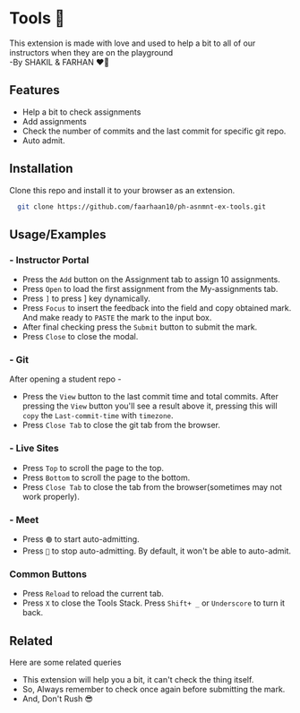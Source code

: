 # Tools 🧰

This extension is made with love and used to help a bit to all of our instructors when they are on the playground \
-By SHAKIL  & FARHAN ❤️‍🔥

## Features

- Help a bit to check assignments
- Add assignments
- Check the number of commits and the last commit for specific git repo.
- Auto admit.


## Installation

Clone this repo and install it to your browser as an extension.

```bash
  git clone https://github.com/faarhaan10/ph-asnmnt-ex-tools.git
```
    
## Usage/Examples

### - Instructor Portal
- Press the `Add` button on the Assignment tab to assign 10 assignments.
- Press `Open` to load the first assignment from the My-assignments tab.
- Press ` ] ` to press ] key dynamically.
- Press `Focus` to insert the feedback into the field and copy obtained mark. And make ready to `PASTE` the mark to the input box.
- After final checking press the `Submit` button to submit the mark.
- Press `Close` to close the modal.

### - Git 
After opening a student repo -
- Press the `View` button to the last commit time and total commits. After pressing the `View` button you'll see a result above it, pressing this will `copy` the `Last-commit-time` with `timezone`.
- Press `Close Tab` to close the git tab from the browser. 

### - Live Sites
- Press `Top` to scroll the page to the top.
- Press `Bottom` to scroll the page to the bottom.
- Press `Close Tab` to close the tab from the browser(sometimes may not work properly). 

### - Meet
- Press `🟢` to start auto-admitting.
- Press `🚫` to stop auto-admitting.
By default, it won't be able to auto-admit.

### Common Buttons
- Press `Reload` to reload the current tab.
- Press `X` to close the Tools Stack.
Press `Shift+ _` or `Underscore` to turn it back.

## Related

Here are some related queries

- This extension will help you a bit, it can't check the thing itself.
- So, Always remember to check once again before submitting the mark.
- And, Don't Rush 😎

